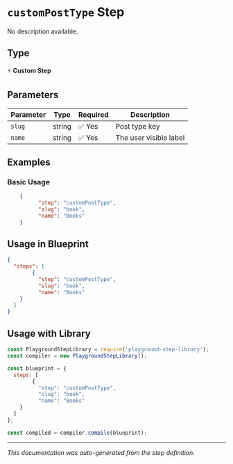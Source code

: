 # `customPostType` Step

No description available.

## Type
⚡ **Custom Step**

## Parameters

| Parameter | Type | Required | Description |
|-----------|------|----------|-------------|
| `slug` | string | ✅ Yes | Post type key |
| `name` | string | ✅ Yes | The user visible label |


## Examples

### Basic Usage
```json
    {
          "step": "customPostType",
          "slug": "book",
          "name": "Books"
    }
```

## Usage in Blueprint

```json
{
  "steps": [
        {
          "step": "customPostType",
          "slug": "book",
          "name": "Books"
    }
  ]
}
```

## Usage with Library

```javascript
const PlaygroundStepLibrary = require('playground-step-library');
const compiler = new PlaygroundStepLibrary();

const blueprint = {
  steps: [
        {
          "step": "customPostType",
          "slug": "book",
          "name": "Books"
    }
  ]
};

const compiled = compiler.compile(blueprint);
```

---

*This documentation was auto-generated from the step definition.*
